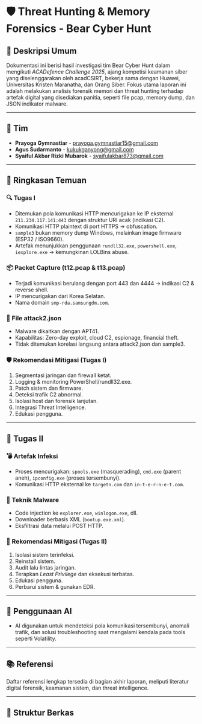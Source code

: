 # 🛡️ Threat Hunting & Memory Forensics - Bear Cyber Hunt

## 📄 Deskripsi Umum

Dokumentasi ini berisi hasil investigasi tim Bear Cyber Hunt dalam mengikuti *ACADefence Challenge 2025*, ajang kompetisi keamanan siber yang diselenggarakan oleh acadCSIRT, bekerja sama dengan Huawei, Universitas Kristen Maranatha, dan Orang Siber. Fokus utama laporan ini adalah melakukan analisis forensik memori dan threat hunting terhadap artefak digital yang disediakan panitia, seperti file pcap, memory dump, dan JSON indikator malware.

---

## 👥 Tim

- **Prayoga Gymnastiar** - prayoga.gymnastiar15@gmail.com  
- **Agus Sudarmanto** - kukukganyong@gmail.com  
- **Syaiful Akbar Rizki Mubarok** - syaifulakbar873@gmail.com  

---

## 📌 Ringkasan Temuan

### 🔍 Tugas I
- Ditemukan pola komunikasi HTTP mencurigakan ke IP eksternal `211.234.117.141:443` dengan struktur URI acak (indikasi C2).
- Komunikasi HTTP plaintext di port HTTPS → obfuscation.
- `sample3` bukan memory dump Windows, melainkan image firmware (ESP32 / ISO9660).
- Artefak menunjukkan penggunaan `rundll32.exe`, `powershell.exe`, `iexplore.exe` → kemungkinan LOLBins abuse.

### 📦 Packet Capture (t12.pcap & t13.pcap)
- Terjadi komunikasi berulang dengan port 443 dan 4444 → indikasi C2 & reverse shell.
- IP mencurigakan dari Korea Selatan.
- Nama domain `smp-rda.samsungdm.com`.

### 💾 File attack2.json
- Malware dikaitkan dengan APT41.
- Kapabilitas: Zero-day exploit, cloud C2, espionage, financial theft.
- Tidak ditemukan korelasi langsung antara attack2.json dan sample3.

### 🛡️ Rekomendasi Mitigasi (Tugas I)
1. Segmentasi jaringan dan firewall ketat.
2. Logging & monitoring PowerShell/rundll32.exe.
3. Patch sistem dan firmware.
4. Deteksi trafik C2 abnormal.
5. Isolasi host dan forensik lanjutan.
6. Integrasi Threat Intelligence.
7. Edukasi pengguna.

---

## 🧪 Tugas II

### 💣 Artefak Infeksi
- Proses mencurigakan: `spools.exe` (masquerading), `cmd.exe` (parent aneh), `ipconfig.exe` (proses tersembunyi).
- Komunikasi HTTP eksternal ke `targetn.com` dan `in-t-e-r-n-e-t.com`.

### 🧬 Teknik Malware
- Code injection ke `explorer.exe`, `winlogon.exe`, dll.
- Downloader berbasis XML (`bootup.exe.xml`).
- Eksfiltrasi data melalui POST HTTP.

### 🔐 Rekomendasi Mitigasi (Tugas II)
1. Isolasi sistem terinfeksi.
2. Reinstall sistem.
3. Audit lalu lintas jaringan.
4. Terapkan *Least Privilege* dan eksekusi terbatas.
5. Edukasi pengguna.
6. Perbarui sistem & gunakan EDR.

---

## 🤖 Penggunaan AI
- AI digunakan untuk mendeteksi pola komunikasi tersembunyi, anomali trafik, dan solusi troubleshooting saat mengalami kendala pada tools seperti Volatility.

---

## 📚 Referensi
Daftar referensi lengkap tersedia di bagian akhir laporan, meliputi literatur digital forensik, keamanan sistem, dan threat intelligence.

---

## 📁 Struktur Berkas
